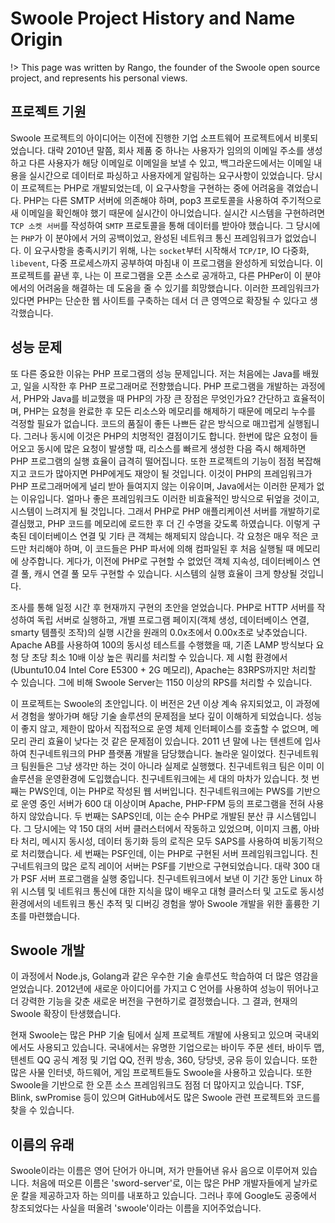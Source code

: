 # Swoole Project History and Name Origin

!> This page was written by Rango, the founder of the Swoole open source project, and represents his personal views.
## 프로젝트 기원

Swoole 프로젝트의 아이디어는 이전에 진행한 기업 소프트웨어 프로젝트에서 비롯되었습니다. 대략 2010년 말쯤, 회사 제품 중 하나는 사용자가 임의의 이메일 주소를 생성하고 다른 사용자가 해당 이메일로 이메일을 보낼 수 있고, 백그라운드에서는 이메일 내용을 실시간으로 데이터로 파싱하고 사용자에게 알림하는 요구사항이 있었습니다. 당시 이 프로젝트는 PHP로 개발되었는데, 이 요구사항을 구현하는 중에 어려움을 겪었습니다. PHP는 다른 SMTP 서버에 의존해야 하며, pop3 프로토콜을 사용하여 주기적으로 새 이메일을 확인해야 했기 때문에 실시간이 아니었습니다. 실시간 시스템을 구현하려면 `TCP 소켓 서버`를 작성하여 `SMTP` 프로토콜을 통해 데이터를 받아야 했습니다. 그 당시에는 `PHP`가 이 분야에서 거의 공백이었고, 완성된 네트워크 통신 프레임워크가 없었습니다. 이 요구사항을 충족시키기 위해, 나는 `socket`부터 시작해서 `TCP/IP`, IO 다중화, `libevent`, 다중 프로세스까지 공부하여 마침내 이 프로그램을 완성하게 되었습니다. 이 프로젝트를 끝낸 후, 나는 이 프로그램을 오픈 소스로 공개하고, 다른 PHPer이 이 분야에서의 어려움을 해결하는 데 도움을 줄 수 있기를 희망했습니다. 이러한 프레임워크가 있다면 PHP는 단순한 웹 사이트를 구축하는 데서 더 큰 영역으로 확장될 수 있다고 생각했습니다.
## 성능 문제

또 다른 중요한 이유는 PHP 프로그램의 성능 문제입니다. 저는 처음에는 Java를 배웠고, 일을 시작한 후 PHP 프로그래머로 전향했습니다. PHP 프로그램을 개발하는 과정에서, PHP와 Java를 비교했을 때 PHP의 가장 큰 장점은 무엇인가요? 간단하고 효율적이며, PHP는 요청을 완료한 후 모든 리소스와 메모리를 해제하기 때문에 메모리 누수를 걱정할 필요가 없습니다. 코드의 품질이 좋든 나쁘든 같은 방식으로 매끄럽게 실행됩니다. 그러나 동시에 이것은 PHP의 치명적인 결점이기도 합니다. 한번에 많은 요청이 들어오고 동시에 많은 요청이 발생할 때, 리소스를 빠르게 생성한 다음 즉시 해제하면 PHP 프로그램의 실행 효율이 급격히 떨어집니다. 또한 프로젝트의 기능이 점점 복잡해지고 코드가 많아지면 PHP에게도 재앙이 될 것입니다. 이것이 PHP의 프레임워크가 PHP 프로그래머에게 널리 받아 들여지지 않는 이유이며, Java에서는 이러한 문제가 없는 이유입니다. 얼마나 좋은 프레임워크도 이러한 비효율적인 방식으로 뒤엎을 것이고, 시스템이 느려지게 될 것입니다. 그래서 PHP로 PHP 애플리케이션 서버를 개발하기로 결심했고, PHP 코드를 메모리에 로드한 후 더 긴 수명을 갖도록 하였습니다. 이렇게 구축된 데이터베이스 연결 및 기타 큰 객체는 해제되지 않습니다. 각 요청은 매우 적은 코드만 처리해야 하며, 이 코드들은 PHP 파서에 의해 컴파일된 후 처음 실행될 때 메모리에 상주합니다. 게다가, 이전에 PHP로 구현할 수 없었던 객체 지속성, 데이터베이스 연결 풀, 캐시 연결 풀 모두 구현할 수 있습니다. 시스템의 실행 효율이 크게 향상될 것입니다.

조사를 통해 일정 시간 후 현재까지 구현의 초안을 얻었습니다. PHP로 HTTP 서버를 작성하여 독립 서버로 실행하고, 개별 프로그램 페이지(객체 생성, 데이터베이스 연결, smarty 템플릿 조작)의 실행 시간을 원래의 0.0x초에서 0.00x초로 낮추었습니다. Apache AB를 사용하여 100의 동시성 테스트를 수행했을 때, 기존 LAMP 방식보다 요청 당 초당 최소 10배 이상 높은 쿼리를 처리할 수 있습니다. 제 시험 환경에서(Ubuntu10.04 Intel Core E5300 + 2G 메모리), Apache는 83RPS까지만 처리할 수 있습니다. 그에 비해 Swoole Server는 1150 이상의 RPS를 처리할 수 있습니다.

이 프로젝트는 Swoole의 초안입니다. 이 버전은 2년 이상 계속 유지되었고, 이 과정에서 경험을 쌓아가며 해당 기술 솔루션의 문제점을 보다 깊이 이해하게 되었습니다. 성능이 좋지 않고, 제한이 많아서 직접적으로 운영 체제 인터페이스를 호출할 수 없으며, 메모리 관리 효율이 낮다는 것 같은 문제점이 있습니다.
2011 년 말에 나는 텐센트에 입사하여 친구네트워크의 PHP 플랫폼 개발을 담당했습니다. 놀라운 일이었다. 친구네트워크 팀원들은 그냥 생각만 하는 것이 아니라 실제로 실행했다. 친구네트워크 팀은 이미 이 솔루션을 운영환경에 도입했습니다. 친구네트워크에는 세 대의 마차가 있습니다. 첫 번째는 PWS인데, 이는 PHP로 작성된 웹 서버입니다. 친구네트워크에는 PWS를 기반으로 운영 중인 서버가 600 대 이상이며 Apache, PHP-FPM 등의 프로그램을 전혀 사용하지 않았습니다. 두 번째는 SAPS인데, 이는 순수 PHP로 개발된 분산 큐 시스템입니다. 그 당시에는 약 150 대의 서버 클러스터에서 작동하고 있었으며, 이미지 크롭, 아바타 처리, 메시지 동시성, 데이터 동기화 등의 로직은 모두 SAPS를 사용하여 비동기적으로 처리했습니다. 세 번째는 PSF인데, 이는 PHP로 구현된 서버 프레임워크입니다. 친구네트워크의 많은 로직 레이어 서버는 PSF를 기반으로 구현되었습니다. 대략 300 대가 PSF 서버 프로그램을 실행 중입니다. 친구네트워크에서 보낸 이 기간 동안 Linux 하위 시스템 및 네트워크 통신에 대한 지식을 많이 배우고 대형 클러스터 및 고도로 동시성 환경에서의 네트워크 통신 추적 및 디버깅 경험을 쌓아 Swoole 개발을 위한 훌륭한 기초를 마련했습니다.
## Swoole 개발

이 과정에서 Node.js, Golang과 같은 우수한 기술 솔루션도 학습하여 더 많은 영감을 얻었습니다. 2012년에 새로운 아이디어를 가지고 C 언어를 사용하여 성능이 뛰어나고 더 강력한 기능을 갖춘 새로운 버전을 구현하기로 결정했습니다. 그 결과, 현재의 Swoole 확장이 탄생했습니다.

현재 Swoole는 많은 PHP 기술 팀에서 실제 프로젝트 개발에 사용되고 있으며 국내외에서도 사용되고 있습니다. 국내에서는 유명한 기업으로는 바이두 주문 센터, 바이두 맵, 텐센트 QQ 공식 계정 및 기업 QQ, 전퀴 방송, 360, 당당넷, 궁유 등이 있습니다. 또한 많은 사물 인터넷, 하드웨어, 게임 프로젝트들도 Swoole을 사용하고 있습니다. 또한 Swoole을 기반으로 한 오픈 소스 프레임워크도 점점 더 많아지고 있습니다. TSF, Blink, swPromise 등이 있으며 GitHub에서도 많은 Swoole 관련 프로젝트와 코드를 찾을 수 있습니다.
## 이름의 유래

Swoole이라는 이름은 영어 단어가 아니며, 저가 만들어낸 유사 음으로 이루어져 있습니다. 처음에 떠오른 이름은 'sword-server'로, 이는 많은 PHP 개발자들에게 날카로운 칼을 제공하고자 하는 의미를 내포하고 있습니다. 그러나 후에 Google도 공중에서 창조되었다는 사실을 떠올려 'swoole'이라는 이름을 지어주었습니다.
